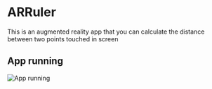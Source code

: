 # ARRuler

This is an augmented reality app that you can calculate the distance between two points touched in screen

## App running

![App running](Documentation/appGif.gif)
